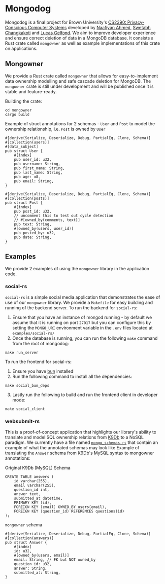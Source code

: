# Mongodog
Mongodog is a final project for Brown University's [CS2390: Privacy-Conscious Computer Systems](https://cs.brown.edu/courses/csci2390/2023/index.html) developed by [Naafiyan Ahmed](https://github.com/naafiyan), [Swetabh Changkakoti](https://github.com/swetabhch) and [Lucas Gelfond](https://github.com/lucasgelfond). We aim to improve developer experience and ensure correct deletion of data in a MongoDB database. It consists a Rust crate called `mongowner` as well as example implementations of this crate on applications.

## Mongowner
We provide a Rust crate called `mongowner` that allows for easy-to-implement data ownership modelling and safe cascade deletion for MongoDB. The `mongowner` crate is still under development and will be published once it is stable and feature-ready.

Building the crate:
```
cd mongowner
cargo build
```

Example of struct annotations for 2 schemas - `User` and `Post` to model the ownership relationship, i.e. `Post` is owned by `User`
```
#[derive(Serialize, Deserialize, Debug, PartialEq, Clone, Schema)]
#[collection(users)]
#[data_subject]
pub struct User {
    #[index]
    pub user_id: u32,
    pub username: String,
    pub first_name: String,
    pub last_name: String,
    pub age: u8,
    pub email: String,
}
```
```
#[derive(Serialize, Deserialize, Debug, PartialEq, Clone, Schema)]
#[collection(posts)]
pub struct Post {
    #[index]
    pub post_id: u32,
    // uncomment this to test out cycle detection
    // #[owned_by(comments, text)]
    pub text: String,
    #[owned_by(users, user_id)]
    pub posted_by: u32,
    pub date: String,
}
```

## Examples
We provide 2 examples of using the `mongowner` library in the application code.

### social-rs
`social-rs` is a simple social media application that demonstrates the ease of use of our `mongowner` library. We provide a `Makefile` for easy building and running of the backend server. To run the backend for `social-rs`:
1) Ensure that you have an instance of mongod running - by default we assume that it is running on port `27017` but you can configure this by setting the `MONGO_URI` environment variable in the `.env` files located at `examples/social-rs/`
2) Once the database is running, you can run the following `make` command from the root of mongodog:
```
make run_server
```

To run the frontend for social-rs:
1) Ensure you have [bun](https://bun.sh/) installed
2) Run the following command to install all the dependencies:
```
make social_bun_deps
```
3) Lastly run the following to build and run the frontend client in developer mode:
```
make social_client
```

### websubmit-rs
This is a proof-of-concept application that highlights our library's ability to translate and model SQL ownership relations from [K9Db](https://github.com/brownsys/K9db/) to a NoSQL paradigm. We currently have a file named [`mongo_schemas.rs`](https://github.com/naafiyan/mongodog/blob/main/examples/websubmit-rs/src/mongo_schema.rs) that contain an example of what the annotated schemas may look like
Example of translating the `Answer` schema from K9Db's MySQL syntax to mongowner annotations:

Original K9Db (MySQL) Schema
```
CREATE TABLE answers (
    id varchar(255),
    email varchar(255),
    question_id int,
    answer text,
    submitted_at datetime,
    PRIMARY KEY (id),
    FOREIGN KEY (email) OWNED_BY users(email),
    FOREIGN KEY (question_id) REFERENCES questions(id)
);
```

`mongowner` schema
```
#[derive(Serialize, Deserialize, Debug, PartialEq, Clone, Schema)]
#[collection(answers)]
pub struct Answer {
    #[index]
    id: u32,
    #[owned_by(users, email)]
    email: String, // FK but NOT owned_by
    question_id: u32,
    answer: String,
    submitted_at: String,
}
```
